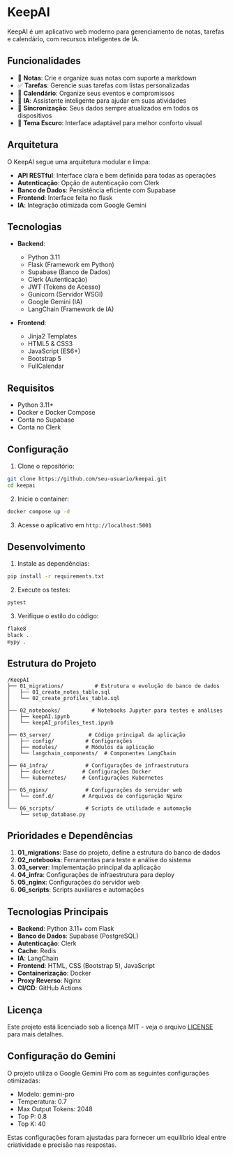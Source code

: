 # KeepAI

KeepAI é um aplicativo web moderno para gerenciamento de notas, tarefas e calendário, com recursos inteligentes de IA.

## Funcionalidades

- 📝 **Notas**: Crie e organize suas notas com suporte a markdown
- ✅ **Tarefas**: Gerencie suas tarefas com listas personalizadas
- 📅 **Calendário**: Organize seus eventos e compromissos
- 🤖 **IA**: Assistente inteligente para ajudar em suas atividades
- 🔄 **Sincronização**: Seus dados sempre atualizados em todos os dispositivos
- 🌙 **Tema Escuro**: Interface adaptável para melhor conforto visual

## Arquitetura

O KeepAI segue uma arquitetura modular e limpa:

- **API RESTful**: Interface clara e bem definida para todas as operações
- **Autenticação**: Opção de autenticação com Clerk
- **Banco de Dados**: Persistência eficiente com Supabase
- **Frontend**: Interface feita no flask
- **IA**: Integração otimizada com Google Gemini

## Tecnologias

- **Backend**:

  - Python 3.11
  - Flask (Framework em Python)
  - Supabase (Banco de Dados)
  - Clerk (Autenticação)
  - JWT (Tokens de Acesso)
  - Gunicorn (Servidor WSGI)
  - Google Gemini (IA)
  - LangChain (Framework de IA)

- **Frontend**:
  - Jinja2 Templates
  - HTML5 & CSS3
  - JavaScript (ES6+)
  - Bootstrap 5
  - FullCalendar

## Requisitos

- Python 3.11+
- Docker e Docker Compose
- Conta no Supabase
- Conta no Clerk

## Configuração

1. Clone o repositório:

```bash
git clone https://github.com/seu-usuario/keepai.git
cd keepai
```

2. Inicie o container:

```bash
docker compose up -d
```

3. Acesse o aplicativo em `http://localhost:5001`

## Desenvolvimento

1. Instale as dependências:

```bash
pip install -r requirements.txt
```

2. Execute os testes:

```bash
pytest
```

3. Verifique o estilo do código:

```bash
flake8
black .
mypy .
```

## Estrutura do Projeto

```
/KeepAI
├── 01_migrations/          # Estrutura e evolução do banco de dados
│   ├── 01_create_notes_table.sql
│   └── 02_create_profiles_table.sql
│
├── 02_notebooks/          # Notebooks Jupyter para testes e análises
│   ├── keepAI.ipynb
│   └── keepAI_profiles_test.ipynb
│
├── 03_server/            # Código principal da aplicação
│   ├── config/          # Configurações
│   ├── modules/         # Módulos da aplicação
│   └── langchain_components/  # Componentes LangChain
│
├── 04_infra/            # Configurações de infraestrutura
│   ├── docker/         # Configurações Docker
│   └── kubernetes/     # Configurações Kubernetes
│
├── 05_nginx/            # Configurações do servidor web
│   └── conf.d/         # Arquivos de configuração Nginx
│
└── 06_scripts/          # Scripts de utilidade e automação
    └── setup_database.py
```

## Prioridades e Dependências

1. **01_migrations**: Base do projeto, define a estrutura do banco de dados
2. **02_notebooks**: Ferramentas para teste e análise do sistema
3. **03_server**: Implementação principal da aplicação
4. **04_infra**: Configurações de infraestrutura para deploy
5. **05_nginx**: Configurações do servidor web
6. **06_scripts**: Scripts auxiliares e automações

## Tecnologias Principais

- **Backend**: Python 3.11+ com Flask
- **Banco de Dados**: Supabase (PostgreSQL)
- **Autenticação**: Clerk
- **Cache**: Redis
- **IA**: LangChain
- **Frontend**: HTML, CSS (Bootstrap 5), JavaScript
- **Containerização**: Docker
- **Proxy Reverso**: Nginx
- **CI/CD**: GitHub Actions

## Licença

Este projeto está licenciado sob a licença MIT - veja o arquivo [LICENSE](LICENSE) para mais detalhes.

## Configuração do Gemini

O projeto utiliza o Google Gemini Pro com as seguintes configurações otimizadas:

- Modelo: gemini-pro
- Temperatura: 0.7
- Max Output Tokens: 2048
- Top P: 0.8
- Top K: 40

Estas configurações foram ajustadas para fornecer um equilíbrio ideal entre criatividade e precisão nas respostas.
